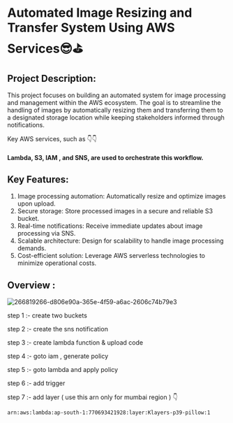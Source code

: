 # Automated Image Resizing and Transfer System Using AWS Services😎⛳

## Project Description:
This project focuses on building an automated system for image processing and management within the AWS ecosystem. The goal is to streamline the handling of images by automatically resizing them and transferring them to a designated storage location while keeping stakeholders informed through notifications. 

Key AWS services, such as 👇👇

#### Lambda, S3, IAM , and SNS, are used to orchestrate this workflow.

## Key Features:
1. Image processing automation: Automatically resize and optimize images upon upload.
2. Secure storage: Store processed images in a secure and reliable S3 bucket.
3. Real-time notifications: Receive immediate updates about image processing via SNS.
4. Scalable architecture: Design for scalability to handle image processing demands.
5. Cost-efficient solution: Leverage AWS serverless technologies to minimize operational costs.

## Overview :

![266819266-d806e90a-365e-4f59-a6ac-2606c74b79e3](https://github.com/itscloudevops/image-resizing-proj/assets/172890207/3bda0aa9-e855-4238-9e76-185fe0f2a832)


step 1 :- create two buckets

step 2 :-  create the sns notification

step 3 :-  create lambda function & upload code

step 4 :-  goto iam , generate policy

step 5 :- goto lambda and apply policy

step 6 :-  add trigger

step 7 :- add layer  ( use this arn only for mumbai region ) 👇

```sh
arn:aws:lambda:ap-south-1:770693421928:layer:Klayers-p39-pillow:1

```


